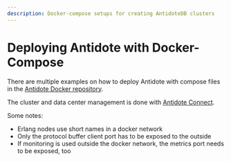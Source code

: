 ```yaml
---
description: Docker-compose setups for creating AntidoteDB clusters
---
```


# Deploying Antidote with Docker-Compose

There are multiple examples on how to deploy Antidote with compose files in the [Antidote Docker repository](https://github.com/AntidoteDB/docker-antidote/tree/master/compose-files).

The cluster and data center management is done with [Antidote Connect](https://github.com/AntidoteDB/antidote-connect).

Some notes:

* Erlang nodes use short names in a docker network
* Only the protocol buffer client port has to be exposed to the outside
* If monitoring is used outside the docker network, the metrics port needs to be exposed, too

